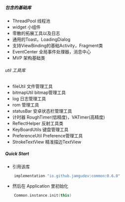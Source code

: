 
##### 包含的基础库
- ThreadPool 线程池
- widget 小组件
- 零散的拓展工具以及日志
- 通用的Toast，LoadingDialog
- 支持ViewBinding的基础Activity，Fragment类
- EventCenter 全局事件处理器，消息中心
- MVP 架构基础类
###### util 工具库
- fileUtil 文件管理工具
- bitmapUtil bitmap管理工具
- log 日志管理工具
- rom 管理工具
- statusBar 安卓状态栏管理工具
- 计时器 RoughTimer(低精度)，VATimer(高精度)
- ReflectHelper 反射工具类
- KeyBoardUtils 键盘管理工具
- PreferenceUtil Preference管理工具
- StrokeTextView 精准描边TextView

##### Quick Start
- 引用该库
```groovy
    implementation "io.github.jamgudev:common:0.6.0"
```
- 然后在 Application 里初始化
```kotlin
    Common.instance.init(this)
```